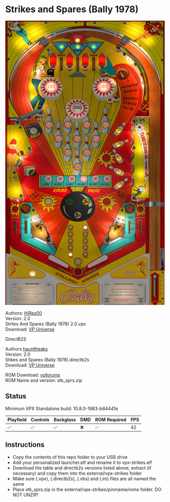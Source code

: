 # Strikes and Spares (Bally 1978)

![Table Preview](../../images/vpx-strikes.jpg)

Authors: [HiRez00](https://vpuniverse.com/profile/19941-hirez00/)  
Version: 2.0  
Striles And Spares (Bally 1978) 2.0.vpx  
Download: [VP Universe](https://vpuniverse.com/files/file/14061-strikes-and-spares-bally-1978-20-extras/)

DirectB2S

Authors [hauntfreaks](https://vpuniverse.com/profile/5216-hauntfreaks/)  
Version: 2.0  
Stikes and Spares (Bally 1978).directb2s  
Download: [VP Universe](https://vpuniverse.com/files/file/6357-strikes-and-spares-bally-1977-b2s/)

ROM
Download: [vpforums](https://www.vpforums.org/index.php?app=downloads&showfile=704)  
ROM Name and version: stk_sprs.zip  

## Status 

Minimum VPX Standalone build: 10.8.0-1983-b84441e

| Playfield | Controls | Backglass | DMD | ROM Required | FPS | 
|-----------|----------|-----------|-----|--------------|-----|
| :white_check_mark: | :white_check_mark: | :white_check_mark: | :x: | :white_check_mark: | 42 |

## Instructions

- Copy the contents of this repo folder to your USB drive
- Add your personalized launcher.elf and rename it to vpx-strikes.elf
- Download the table and directb2s versions listed above, extract (if necessary) and copy them into the external/vpx-strikes folder
- Make sure (.vpx), (.directb2s), (.vbs) and (.ini) files are all named the same
- Place stk_sprs.zip in the external/vpx-strikes/pinmame/roms folder. DO NOT UNZIP!  
